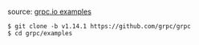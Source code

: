 source: [grpc.io examples](https://grpc.io/docs/quickstart/python.html)

```
$ git clone -b v1.14.1 https://github.com/grpc/grpc
$ cd grpc/examples
```